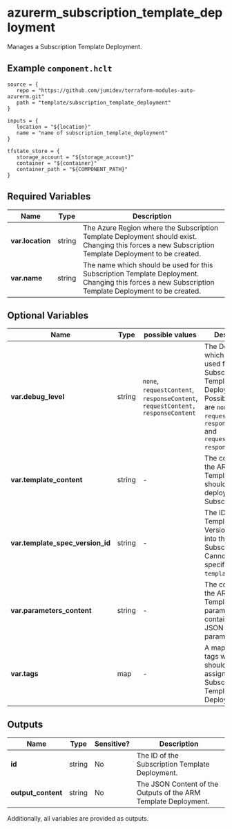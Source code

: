 # azurerm_subscription_template_deployment

Manages a Subscription Template Deployment.

## Example `component.hclt`

```hcl
source = {
   repo = "https://github.com/jumidev/terraform-modules-auto-azurerm.git" 
   path = "template/subscription_template_deployment" 
}

inputs = {
   location = "${location}" 
   name = "name of subscription_template_deployment" 
}

tfstate_store = {
   storage_account = "${storage_account}" 
   container = "${container}" 
   container_path = "${COMPONENT_PATH}" 
}

```

## Required Variables

| Name | Type |  Description |
| ---- | --------- |  ----------- |
| **var.location** | string |  The Azure Region where the Subscription Template Deployment should exist. Changing this forces a new Subscription Template Deployment to be created. | 
| **var.name** | string |  The name which should be used for this Subscription Template Deployment. Changing this forces a new Subscription Template Deployment to be created. | 

## Optional Variables

| Name | Type |  possible values |  Description |
| ---- | --------- |  ----------- | ----------- |
| **var.debug_level** | string |  `none`, `requestContent`, `responseContent`, `requestContent, responseContent`  |  The Debug Level which should be used for this Subscription Template Deployment. Possible values are `none`, `requestContent`, `responseContent` and `requestContent, responseContent`. | 
| **var.template_content** | string |  -  |  The contents of the ARM Template which should be deployed into this Subscription. | 
| **var.template_spec_version_id** | string |  -  |  The ID of the Template Spec Version to deploy into the Subscription. Cannot be specified with `template_content`. | 
| **var.parameters_content** | string |  -  |  The contents of the ARM Template parameters file - containing a JSON list of parameters. | 
| **var.tags** | map |  -  |  A mapping of tags which should be assigned to the Subscription Template Deployment. | 



## Outputs

| Name | Type | Sensitive? | Description |
| ---- | ---- | --------- | --------- |
| **id** | string | No  | The ID of the Subscription Template Deployment. | 
| **output_content** | string | No  | The JSON Content of the Outputs of the ARM Template Deployment. | 

Additionally, all variables are provided as outputs.
